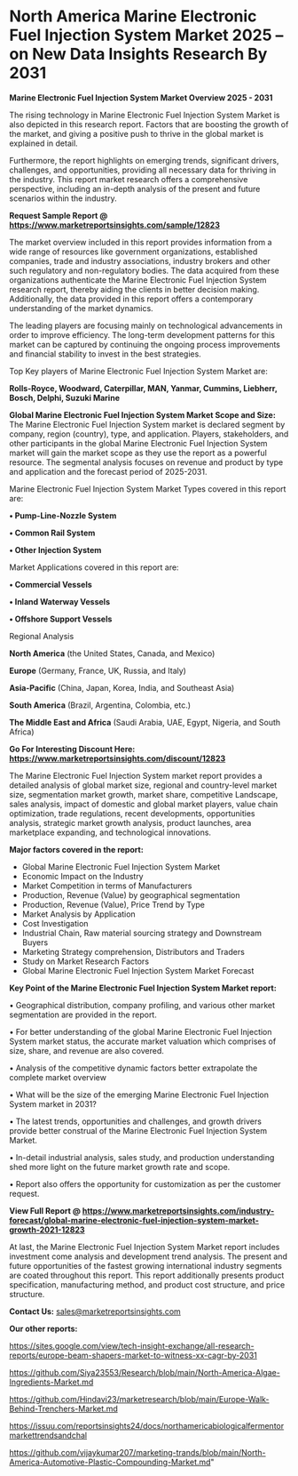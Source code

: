# North America Marine Electronic Fuel Injection System Market 2025 – on New Data Insights Research By 2031

<Strong> Marine Electronic Fuel Injection System Market Overview 2025 - 2031</strong>

The rising technology in Marine Electronic Fuel Injection System Market is also depicted in this research report. Factors that are boosting the growth of the market, and giving a positive push to thrive in the global market is explained in detail.

Furthermore, the report highlights on emerging trends, significant drivers, challenges, and opportunities, providing all necessary data for thriving in the industry. This report market research offers a comprehensive perspective, including an in-depth analysis of the present and future scenarios within the industry.

<strong>Request Sample Report @ <a href=https://www.marketreportsinsights.com/sample/12823>https://www.marketreportsinsights.com/sample/12823</a></strong>

The market overview included in this report provides information from a wide range of resources like government organizations, established companies, trade and industry associations, industry brokers and other such regulatory and non-regulatory bodies. The data acquired from these organizations authenticate the Marine Electronic Fuel Injection System research report, thereby aiding the clients in better decision making. Additionally, the data provided in this report offers a contemporary understanding of the market dynamics.

The leading players are focusing mainly on technological advancements in order to improve efficiency. The long-term development patterns for this market can be captured by continuing the ongoing process improvements and financial stability to invest in the best strategies.

Top Key players of Marine Electronic Fuel Injection System Market are:

<strong>Rolls-Royce, Woodward, Caterpillar, MAN, Yanmar, Cummins, Liebherr, Bosch, Delphi, Suzuki Marine</strong>

<strong><b>Global Marine Electronic Fuel Injection System Market Scope and Size:</b></strong>
The Marine Electronic Fuel Injection System market is declared segment by company, region (country), type, and application. Players, stakeholders, and other participants in the global Marine Electronic Fuel Injection System market will gain the market scope as they use the report as a powerful resource. The segmental analysis focuses on revenue and product by type and application and the forecast period of 2025-2031.

Marine Electronic Fuel Injection System Market Types covered in this report are:

<strong>• Pump-Line-Nozzle System

• Common Rail System

• Other Injection System</strong>

Market Applications covered in this report are:

<strong>• Commercial Vessels

• Inland Waterway Vessels

• Offshore Support Vessels</strong> 

Regional Analysis

<strong>North America</strong> (the United States, Canada, and Mexico)

<strong>Europe</strong> (Germany, France, UK, Russia, and Italy)

<strong>Asia-Pacific</strong> (China, Japan, Korea, India, and Southeast Asia)

<strong>South America</strong> (Brazil, Argentina, Colombia, etc.)

<strong>The Middle East and Africa</strong> (Saudi Arabia, UAE, Egypt, Nigeria, and South Africa)

<strong>Go For Interesting Discount Here: <a href=https://www.marketreportsinsights.com/discount/12823>https://www.marketreportsinsights.com/discount/12823</a></strong>

The Marine Electronic Fuel Injection System market report provides a detailed analysis of global market size, regional and country-level market size, segmentation market growth, market share, competitive Landscape, sales analysis, impact of domestic and global market players, value chain optimization, trade regulations, recent developments, opportunities analysis, strategic market growth analysis, product launches, area marketplace expanding, and technological innovations.

<strong><b>Major factors covered in the report:</b></strong>
<ul>
  <li>Global Marine Electronic Fuel Injection System Market </li>
  <li>Economic Impact on the Industry</li>
  <li>Market Competition in terms of Manufacturers</li>
  <li>Production, Revenue (Value) by geographical segmentation</li>
  <li>Production, Revenue (Value), Price Trend by Type</li>
  <li>Market Analysis by Application</li>
  <li>Cost Investigation</li>
  <li>Industrial Chain, Raw material sourcing strategy and Downstream Buyers</li>
  <li>Marketing Strategy comprehension, Distributors and Traders</li>
  <li>Study on Market Research Factors</li>
  <li>Global Marine Electronic Fuel Injection System Market Forecast</li>
</ul>

<strong><b>Key Point of the Marine Electronic Fuel Injection System Market report:</b></strong>

• Geographical distribution, company profiling, and various other market segmentation are provided in the report.

• For better understanding of the global Marine Electronic Fuel Injection System market status, the accurate market valuation which comprises of size, share, and revenue are also covered.

• Analysis of the competitive dynamic factors better extrapolate the complete market overview

• What will be the size of the emerging Marine Electronic Fuel Injection System market in 2031?

• The latest trends, opportunities and challenges, and growth drivers provide better construal of the Marine Electronic Fuel Injection System Market.

• In-detail industrial analysis, sales study, and production understanding shed more light on the future market growth rate and scope.

• Report also offers the opportunity for customization as per the customer request.

<strong><b>View Full Report @ <a href=https://www.marketreportsinsights.com/industry-forecast/global-marine-electronic-fuel-injection-system-market-growth-2021-12823>https://www.marketreportsinsights.com/industry-forecast/global-marine-electronic-fuel-injection-system-market-growth-2021-12823</a></b></strong>


At last, the Marine Electronic Fuel Injection System Market report includes investment come analysis and development trend analysis. The present and future opportunities of the fastest growing international industry segments are coated throughout this report. This report additionally presents product specification, manufacturing method, and product cost structure, and price structure.

<strong>Contact Us:</strong>
sales@marketreportsinsights.com

<strong>Our other reports:</strong>

<a href=https://sites.google.com/view/tech-insight-exchange/all-research-reports/europe-beam-shapers-market-to-witness-xx-cagr-by-2031>https://sites.google.com/view/tech-insight-exchange/all-research-reports/europe-beam-shapers-market-to-witness-xx-cagr-by-2031</a>

<a href=https://github.com/Siya23553/Research/blob/main/North-America-Algae-Ingredients-Market.md>https://github.com/Siya23553/Research/blob/main/North-America-Algae-Ingredients-Market.md</a>

<a href=https://github.com/Hindavi23/marketresearch/blob/main/Europe-Walk-Behind-Trenchers-Market.md>https://github.com/Hindavi23/marketresearch/blob/main/Europe-Walk-Behind-Trenchers-Market.md</a>

<a href=https://issuu.com/reportsinsights24/docs/northamericabiologicalfermentormarkettrendsandchal>https://issuu.com/reportsinsights24/docs/northamericabiologicalfermentormarkettrendsandchal</a>

<a href=https://github.com/vijaykumar207/marketing-trands/blob/main/North-America-Automotive-Plastic-Compounding-Market.md>https://github.com/vijaykumar207/marketing-trands/blob/main/North-America-Automotive-Plastic-Compounding-Market.md</a>"
